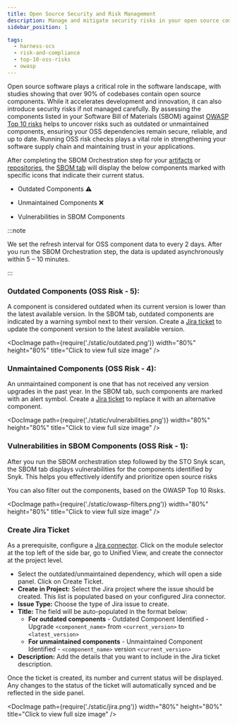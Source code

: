 ```yaml
---
title: Open Source Security and Risk Management
description: Manage and mitigate security risks in your open source components effectively.
sidebar_position: 1

tags:
  - harness-scs 
  - risk-and-compliance
  - top-10-oss-risks
  - owasp
---
```



Open source software plays a critical role in the software landscape, with studies showing that over 90% of codebases contain open source components. While it accelerates development and innovation, it can also introduce security risks if not managed carefully. By assessing the components listed in your Software Bill of Materials (SBOM) against [OWASP Top 10 risks](/docs/software-supply-chain-assurance/manage-risk-and-compliance/standards-and-rule-definitions#oss-top-10-risks) helps to uncover risks such as outdated or unmaintained components, ensuring your OSS dependencies remain secure, reliable, and up to date. Running OSS risk checks plays a vital role in strengthening your software supply chain and maintaining trust in your applications.

After completing the SBOM Orchestration step for your [artifacts](/docs/software-supply-chain-assurance/open-source-management/generate-sbom-for-artifacts) or [repositories](/docs/software-supply-chain-assurance/open-source-management/generate-sbom-for-repositories), the [SBOM tab](/docs/software-supply-chain-assurance/artifact-security/overview#sbom-tab) will display the below components marked with specific icons that indicate their current status.

- Outdated Components ⚠️

- Unmaintained Components ❌

- Vulnerabilities in SBOM Components 

:::note

We set the refresh interval for OSS component data to every 2 days. After you run the SBOM Orchestration step, the data is updated asynchronously within 5 – 10 minutes.

:::


### Outdated Components (OSS Risk - 5):

A component is considered outdated when its current version is lower than the latest available version. In the SBOM tab, outdated components are indicated by a warning symbol next to their version. Create a [Jira ticket](/docs/software-supply-chain-assurance/manage-risk-and-compliance/opensource-security-risk-management#create-jira-ticket) to update the component version to the latest available version.

<DocImage path={require('./static/outdated.png')} width="80%" height="80%" title="Click to view full size image" />

### Unmaintained Components (OSS Risk - 4):

An unmaintained component is one that has not received any version upgrades in the past year. In the SBOM tab, such components are marked with an alert symbol. Create a [Jira ticket](/docs/software-supply-chain-assurance/manage-risk-and-compliance/opensource-security-risk-management#create-jira-ticket) to replace it with an alternative component.

<DocImage path={require('./static/vulnerabilities.png')} width="80%" height="80%" title="Click to view full size image" />

### Vulnerabilities in SBOM Components (OSS Risk - 1):

After you run the SBOM orchestration step followed by the STO Snyk scan, the SBOM tab displays vulnerabilities for the components identified by Snyk. This helps you effectively identify and prioritize open source risks



You can also filter out the components, based on the OWASP Top 10 Risks.

<DocImage path={require('./static/owasp-filters.png')} width="80%" height="80%" title="Click to view full size image" />

### Create Jira Ticket

As a prerequisite, configure a [Jira connector](/docs/platform/connectors/ticketing-systems/connect-to-jira/). Click on the module selector at the top left of the side bar, go to Unified View, and create the connector at the project level.

- Select the outdated/unmaintained dependency, which will open a side panel. Click on Create Ticket.
- **Create in Project:** Select the Jira project where the issue should be created. This list is populated based on your configured Jira connector.
- **Issue Type:** Choose the type of Jira issue to create.
- **Title:** The field will be auto-populated in the format below:
    - **For outdated components** - Outdated Component Identified - Upgrade `<component_name>` from `<current_version>` to `<latest_version>`
    - **For unmaintained components** - Unmaintained Component Identified - `<component_name>` version `<current_version>`
- **Description:** Add the details that you want to include in the Jira ticket description.

 Once the ticket is created, its number and current status will be displayed. Any changes to the status of the ticket will automatically synced and be reflected in the side panel.

<DocImage path={require('./static/jira.png')} width="80%" height="80%" title="Click to view full size image" />


